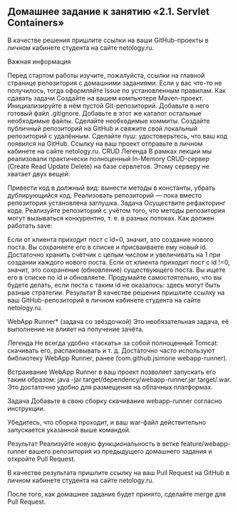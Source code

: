 ## Домашнее задание к занятию «2.1. Servlet Containers»
В качестве решения пришлите ссылки на ваши GitHub-проекты в личном кабинете студента на сайте netology.ru.

Важная информация

Перед стартом работы изучите, пожалуйста, ссылки на главной странице репозитория с домашними заданиями.
Если у вас что-то не получилось, тогда оформляйте Issue по установленным правилам.
Как сдавать задачи
Создайте на вашем компьютере Maven-проект.
Инициализируйте в нём пустой Git-репозиторий.
Добавьте в него готовый файл .gitignore.
Добавьте в этот же каталог остальные необходимые файлы.
Сделайте необходимые коммиты.
Создайте публичный репозиторий на GitHub и свяжите свой локальный репозиторий с удалённым.
Сделайте пуш: удостоверьтесь, что ваш код появился на GitHub.
Ссылку на ваш проект отправьте в личном кабинете на сайте netology.ru.
CRUD
Легенда
В рамках лекции мы реализовали практически полноценный In-Memory CRUD-сервер (Create Read Update Delete) на базе сервлетов. Этому серверу не хватает двух вещей:

Привести код в должный вид: вынести методы в константы, убрать дублирующийся код.
Реализовать репозиторий — пока вместо репозитория установлена заглушка.
Задача
Осуществите рефакторинг кода.
Реализуйте репозиторий с учётом того, что методы репозитория могут вызываться конкурентно, т. е. в разных потоках.
Как должен работать save:

Если от клиента приходит пост с id=0, значит, это создание нового поста. Вы сохраняете его в списке и присваиваете ему новый id. Достаточно хранить счётчик с целым числом и увеличивать на 1 при создании каждого нового поста.
Если от клиента приходит пост с id !=0, значит, это сохранение (обновление) существующего поста. Вы ищете его в списке по id и обновляете. Продумайте самостоятельно, что вы будете делать, если поста с таким id не оказалось: здесь могут быть разные стратегии.
Результат
В качестве решения пришлите ссылку на ваш GitHub-репозиторий в личном кабинете студента на сайте netology.ru.

WebApp Runner* (задача со звёздочкой)
Это необязательная задача, её выполнение не влияет на получение зачёта.

Легенда
Не всегда удобно «таскать» за собой полноценный Tomcat: скачивать его, распаковывать и т. д. Достаточно часто используют библиотеку WebApp Runner, ранее (com.github.jsimone webapp-runner).

Встраивание WebApp Runner в ваш проект позволяет запускать его таким образом: java -jar target/dependency/webapp-runner.jar target/<appname>.war. Это достаточно удобно для размещения на облачных платформах.

Задача
Добавьте в свою сборку скачивание webapp-runner согласно инструкции.

Убедитесь, что сборка проходит, и ваш war-файл действительно запускается указанной выше командой.

Результат
Реализуйте новую функциональность в ветке feature/webapp-runner вашего репозитория из предыдущего домашнего задания и откройте Pull Request.

В качестве результата пришлите ссылку на ваш Pull Request на GitHub в личном кабинете студента на сайте netology.ru.

После того, как домашнее задание будет принято, сделайте merge для Pull Request.